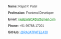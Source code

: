 <div style="font-family: MyCustomFont, sans-serif; font-size: 10px; color: #333; border-left: 2px solid #FFF; padding-left:10px;">
    <p><strong>Name:</strong> Rajat P. Patel</p>
    <p><strong>Profession:</strong> Frontend Developer</p>
    <p><strong>Email:</strong> <a href="mailto:rajatpatel1416@gmail.com" style="color: green;">rajatpatel1416@gmail.com</a></p>
    <p><strong>Phone:</strong> +91 99788-17201</p>
    <p><strong>GitHub:</strong> <a href="https://github.com/RAJATPATEL438" style="color: #1e90ff;">@RAJATPATEL438</a></p>
</div>
